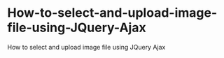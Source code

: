 # How-to-select-and-upload-image-file-using-JQuery-Ajax
How to select and upload image file using JQuery Ajax
